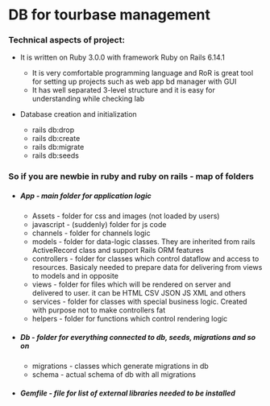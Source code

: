 # DB for tourbase management

### Technical aspects of project:


* It is written on Ruby 3.0.0 with framework Ruby on Rails 6.14.1
    * It is very comfortable programming language and RoR is great tool for setting up projects such as web app bd manager with GUI
    * It has well separated 3-level structure and it is easy for understanding while checking lab
 

* Database creation and initialization
  * rails db:drop
  * rails db:create
  * rails db:migrate
  * rails db:seeds

### So if you are newbie in ruby and ruby on rails - map of folders
* ##### App - main folder for application logic
  * Assets - folder for css and images (not loaded by users)
  * javascript - (suddenly) folder for js code
  * channels - folder for channels logic
  * models - folder for data-logic classes. 
    They are inherited from rails ActiveRecord class and support Rails ORM features
  * controllers - folder for classes which control dataflow and access to resources. 
    Basicaly needed to prepare data for delivering from views to models and in opposite
  * views - folder for files which will be rendered on server and delivered to user. 
    it can be HTML CSV JSON JS XML and others
  * services - folder for classes with special business logic.
    Created with purpose not to make controllers fat
  * helpers - folder for functions which control rendering logic
* ##### Db - folder for everything connected to db, seeds, migrations and so on
  * migrations - classes which generate migrations in db
  * schema - actual schema of db with all migrations
* ##### Gemfile - file for list of external libraries needed to be installed
